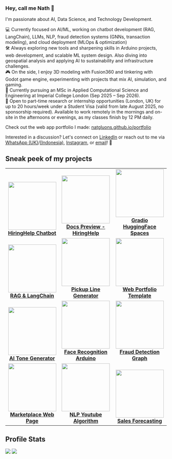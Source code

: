 ### Hey, call me Nath 👋 

I'm passionate about AI, Data Science, and Technology Development.

💻 Currently focused on AI/ML, working on chatbot development (RAG, LangChain), LLMs, NLP, fraud detection systems (GNNs, transaction modeling), and cloud deployment (MLOps & optimization)
<br> 🛠️ Always exploring new tools and sharpening skills in Arduino projects, web development, and scalable ML system design. Also diving into geospatial analysis and applying AI to sustainability and infrastructure challenges.
<br> 🎮 On the side, I enjoy 3D modeling with Fusion360 and tinkering with Godot game engine, experimenting with projects that mix AI, simulation, and gaming.
<br> 📖 Currently pursuing an MSc in Applied Computational Science and Engineering at Imperial College London (Sep 2025 – Sep 2026).
<br> 💼 Open to part-time research or internship opportunities (London, UK) for up to 20 hours/week under a Student Visa (valid from late August 2025, no sponsorship required). Available to work remotely in the mornings and on-site in the afternoons or evenings, as my classes finish by 12 PM daily.

Check out the web app portfolio I made: [natgluons.github.io/portfolio](https://natgluons.github.io/portfolio/)

Interested in a discussion? Let's connect on [LinkedIn](https://www.linkedin.com/in/kristynatasha/) or reach out to me via [WhatsApp (UK)](https://wa.me/447380981449)/[(Indonesia)](https://wa.me/6287886583513), [Instagram](https://www.instagram.com/natgluons), or [email](mailto:kristynatasha011@gmail.com)! 👋

## Sneak peek of my projects

<table>
  <tr>
    <td align="center" valign="bottom">
      <img src="https://github.com/user-attachments/assets/b8a1596c-808a-432b-b504-94a54d9d3329" height="150"><br>
      <a href="https://github.com/natgluons/HiringHelp-Chatbot"><b>HiringHelp Chatbot</b></a>
    </td>
    <td align="center" valign="bottom">
      <img src="https://github.com/user-attachments/assets/ff5a8e0a-0fcc-450d-957c-40694ce6616e" height="150"><br>
      <a href="https://github.com/natgluons/HiringHelp-Chatbot"><b>Docs Preview - HiringHelp</b></a>
    </td>
    <td align="center" valign="bottom">
      <img src="https://github.com/user-attachments/assets/0cc9e499-1782-43ef-b77a-800f2edadd4b" height="150"><br>
      <a href="https://github.com/natgluons/HiringHelp-Chatbot"><b>Gradio HuggingFace Spaces</b></a>
    </td>
  </tr>
  <tr>
    <td align="center" valign="bottom">
      <img src="https://github.com/user-attachments/assets/bfe0bd46-fe7d-42dd-a868-d8f5831fa142" height="150"><br>
      <a href="https://github.com/natgluons/RAG-Chatbot"><b>RAG & LangChain</b></a>
    </td>
    <td align="center" valign="bottom">
      <img src="https://github.com/user-attachments/assets/19d218ae-5958-4106-a4a9-59798cbdee10" height="150"><br>
      <a href="https://github.com/natgluons/AI-PickupLine-Generator"><b>Pickup Line Generator</b></a>
    </td>
    <td align="center" valign="bottom">
      <img src="https://github.com/user-attachments/assets/c4205d15-859c-47a3-b0d8-5ad0319b3c07" height="150"><br>
      <a href="https://github.com/natgluons/web-portfolio-templates"><b>Web Portfolio Template</b></a>
    </td>
  </tr>
  <tr>
    <td align="center" valign="bottom">
      <img src="https://github.com/user-attachments/assets/86758563-55d7-4491-9201-f5524e6461e8" height="150"><br>
      <a href="https://github.com/natgluons/AI-Tone-Generator"><b>AI Tone Generator</b></a>
    </td>
    <td align="center" valign="bottom">
      <img src="https://github.com/user-attachments/assets/50fb3d55-1212-4892-a145-4873701d5d9e" height="150"><br>
      <a href="https://github.com/natgluons/ComputerVision-Webcam"><b>Face Recognition Arduino</b></a>
    </td>
    <td align="center" valign="bottom">
      <img src="https://github.com/user-attachments/assets/4bc216a0-c0b3-447e-8b01-1ff87f282e9f" height="150"><br>
      <a href="https://github.com/natgluons/GNN-FraudDetectionSystem-Visualization"><b>Fraud Detection Graph</b></a>
    </td>
  </tr>
  <tr>
    <td align="center" valign="bottom">
      <img src="https://github.com/user-attachments/assets/57d7be58-2b44-40ac-b2b3-b99751611ffd" height="150"><br>
      <a href="https://github.com/natgluons/NGK-marketplace"><b>Marketplace Web Page</b></a>
    </td>
    <td align="center" valign="bottom">
      <img src="https://github.com/user-attachments/assets/6c6f0c9a-fc6d-4763-800b-dd8b3383c58e" height="150"><br>
      <a href="https://github.com/natgluons/YouTube-Transcript-NLTK"><b>NLP Youtube Algorithm</b></a>
    </td>
    <td align="center" valign="bottom">
      <img src="https://github.com/user-attachments/assets/b8767d12-000f-4846-9650-42a65c1938cf" height="150"><br>
      <a href="https://github.com/natgluons/FMCG-Data-Modeling"><b>Sales Forecasting</b></a>
    </td>
  </tr>
</table>

## Profile Stats
![](http://github-profile-summary-cards.vercel.app/api/cards/repos-per-language?username=natgluons&theme=codeSTACKr&hide_border=true)
![](http://github-profile-summary-cards.vercel.app/api/cards/most-commit-language?username=natgluons&theme=codeSTACKr&hide_border=true)
